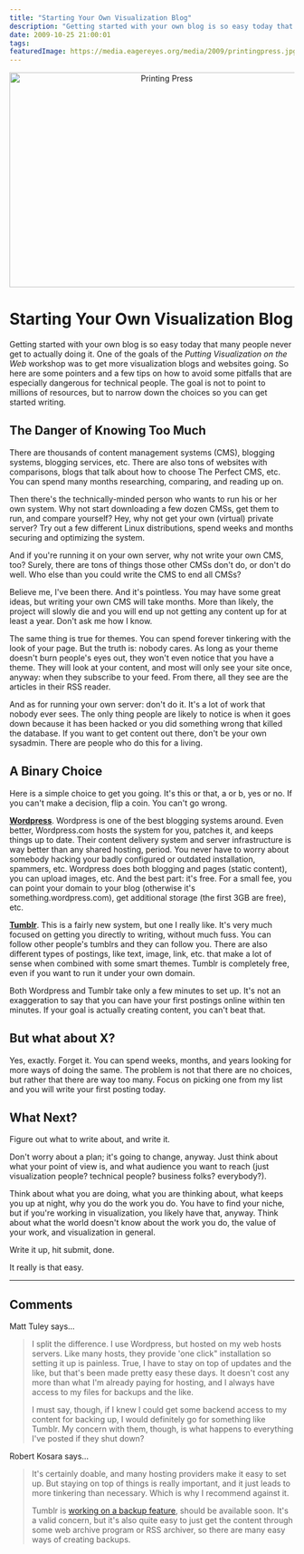 ```yaml
---
title: "Starting Your Own Visualization Blog"
description: "Getting started with your own blog is so easy today that many people never get to actually doing it. One of the goals of the Putting Visualization on the Web workshop was to get more visualization blogs and websites going. So here are some pointers and a few tips on how to avoid some pitfalls that are especially dangerous for technical people. The goal is not to point to millions of resources, but to narrow down the choices so you can get started writing."
date: 2009-10-25 21:00:01
tags: 
featuredImage: https://media.eagereyes.org/media/2009/printingpress.jpg
---
```


<p align="center"><img src="https://media.eagereyes.org/media/2009/printingpress.jpg" border="0" alt="Printing Press" width="540" height="379" /></p>

# Starting Your Own Visualization Blog

Getting started with your own blog is so easy today that many people never get to actually doing it. One of the goals of the <em>Putting Visualization on the Web</em> workshop was to get more visualization blogs and websites going. So here are some pointers and a few tips on how to avoid some pitfalls that are especially dangerous for technical people. The goal is not to point to millions of resources, but to narrow down the choices so you can get started writing.

## The Danger of Knowing Too Much

There are thousands of content management systems (CMS), blogging systems, blogging services, etc. There are also tons of websites with comparisons, blogs that talk about how to choose The Perfect CMS, etc. You can spend many months researching, comparing, and reading up on.

Then there's the technically-minded person who wants to run his or her own system. Why not start downloading a few dozen CMSs, get them to run, and compare yourself? Hey, why not get your own (virtual) private server? Try out a few different Linux distributions, spend weeks and months securing and optimizing the system.

And if you're running it on your own server, why not write your own CMS, too? Surely, there are tons of things those other CMSs don't do, or don't do well. Who else than you could write the CMS to end all CMSs?

Believe me, I've been there. And it's pointless. You may have some great ideas, but writing your own CMS will take months. More than likely, the project will slowly die and you will end up not getting any content up for at least a year. Don't ask me how I know.

The same thing is true for themes. You can spend forever tinkering with the look of your page. But the truth is: nobody cares. As long as your theme doesn't burn people's eyes out, they won't even notice that you have a theme. They will look at your content, and most will only see your site once, anyway: when they subscribe to your feed. From there, all they see are the articles in their RSS reader.

And as for running your own server: don't do it. It's a lot of work that nobody ever sees. The only thing people are likely to notice is when it goes down because it has been hacked or you did something wrong that killed the database. If you want to get content out there, don't be your own sysadmin. There are people who do this for a living.

## A Binary Choice

Here is a simple choice to get you going. It's this or that, a or b, yes or no. If you can't make a decision, flip a coin. You can't go wrong.

<strong><a href="http://wordpress.com/">Wordpress</a></strong>. Wordpress is one of the best blogging systems around. Even better, Wordpress.com hosts the system for you, patches it, and keeps things up to date. Their content delivery system and server infrastructure is way better than any shared hosting, period. You never have to worry about somebody hacking your badly configured or outdated installation, spammers, etc. Wordpress does both blogging and pages (static content), you can upload images, etc. And the best part: it's free. For a small fee, you can point your domain to your blog (otherwise it's something.wordpress.com), get additional storage (the first 3GB are free), etc.

<strong><a href="http://tumblr.com/">Tumblr</a></strong>. This is a fairly new system, but one I really like. It's very much focused on getting you directly to writing, without much fuss. You can follow other people's tumblrs and they can follow you. There are also different types of postings, like text, image, link, etc. that make a lot of sense when combined with some smart themes. Tumblr is completely free, even if you want to run it under your own domain.

Both Wordpress and Tumblr take only a few minutes to set up. It's not an exaggeration to say that you can have your first postings online within ten minutes. If your goal is actually creating content, you can't beat that.

## But what about X?

Yes, exactly. Forget it. You can spend weeks, months, and years looking for more ways of doing the same. The problem is not that there are no choices, but rather that there are way too many. Focus on picking one from my list and you will write your first posting today.

## What Next?

Figure out what to write about, and write it.

Don't worry about a plan; it's going to change, anyway. Just think about what your point of view is, and what audience you want to reach (just visualization people? technical people? business folks? everybody?).

Think about what you are doing, what you are thinking about, what keeps you up at night, why you do the work you do. You have to find your niche, but if you're working in visualization, you likely have that, anyway. Think about what the world doesn't know about the work you do, the value of your work, and visualization in general.

Write it up, hit submit, done.

It really is that easy.


<PostedBy />


<aside class="comments">

---
## Comments

Matt Tuley says…
>	<p>I split the difference. I use Wordpress, but hosted on my web hosts servers. Like many hosts, they provide 'one click" installation so setting it up is painless. True, I have to stay on top of updates and the like, but that's been made pretty easy these days. It doesn't cost any more than what I'm already paying for hosting, and I always have access to my files for backups and the like.</p>
>	<p>I must say, though, if I knew I could get some backend access to my content for backing up, I would definitely go for something like Tumblr. My concern with them, though, is what happens to everything I've posted if they shut down?</p>

Robert Kosara says…
>	<p>It's certainly doable, and many hosting providers make it easy to set up. But staying on top of things is really important, and it just leads to more tinkering than necessary. Which is why I recommend against it.</p>
>	<p>Tumblr is <a href="http://www.marco.org/214743206" target="_blank">working on a backup feature</a>, should be available soon. It's a valid concern, but it's also quite easy to just get the content through some web archive program or RSS archiver, so there are many easy ways of creating backups.</p>

</aside>

